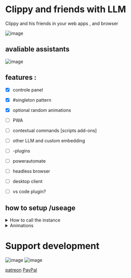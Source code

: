 
# Clippy and friends with LLM

Clippy and his friends in your web apps , and browser 


![image](https://github.com/PrestigeDevop/Clippy/assets/85388342/6490514c-6931-4c4e-b2f9-507e3de904dd)

## avaliable assistants  

![image](https://github.com/PrestigeDevop/Clippy/assets/85388342/78d45ffe-0e4c-4162-b818-c84076c583fe)


## features :
- [x] controle panel 
- [x] #singleton pattern
- [x] optional random animations 
- [ ] PWA
- [ ]  contextual commands [scripts add-ons]
- [ ]  other LLM and custom embedding
- [ ] -plugins
- [ ] powerautomate 
- [ ] headless browser
- [ ] desktop client
- [ ] vs code plugin?



## how to setup /useage

<details>
  <summary>How to call the instance</summary>
  
  ```js
  //speak something ( this deafults to the AI model' generated responds 
 golbalthis_agent.speak("Hello world!");
// play some  animations
golbalthis_agent.play("idle");
 //disable
golbalthis_agent.hide();
  ```
  
  
   </details>
   
   <details>
  <summary>Animations</summary>
  
  ![image](https://github.com/PrestigeDevop/Clippy/assets/85388342/bad3aa0d-1c5d-49f0-bc6a-0905d813e6cf)
   
</details>

# Support development 
![image](https://github.com/PrestigeDevop/Clippy/assets/85388342/4b442432-51b8-4615-8812-4dbb7b8049fe) ![image](https://github.com/PrestigeDevop/Clippy/assets/85388342/a847808b-c1d5-41af-853a-fb0ee192c079)

[patreon](https://www.patreon.com/Hi5)
      [PayPal](https://www.paypal.com/paypalme/prestigegamer)


